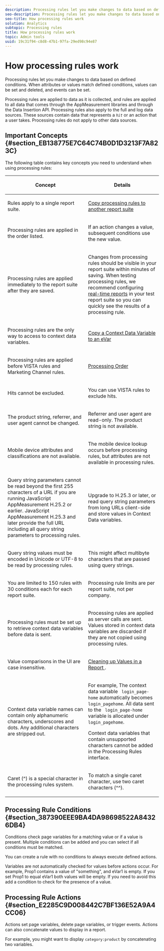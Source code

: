 ```yaml
---
description: Processing rules let you make changes to data based on defined conditions. When attributes or values match defined conditions, values can be set and deleted, and events can be set.
seo-description: Processing rules let you make changes to data based on defined conditions. When attributes or values match defined conditions, values can be set and deleted, and events can be set.
seo-title: How processing rules work
solution: Analytics
subtopic: Processing rules
title: How processing rules work
topic: Admin tools
uuid: 19c31f94-c8d8-47b1-97fa-29ed98c94e87
---
```


# How processing rules work

Processing rules let you make changes to data based on defined conditions. When attributes or values match defined conditions, values can be set and deleted, and events can be set.

Processing rules are applied to data as it is collected, and rules are applied to all data that comes through the AppMeasurement libraries and through the Data Insertion API. Processing rules also apply to the full and log data sources. These sources contain data that represents a *`hit`* or an action that a user takes. Processing rules do not apply to other data sources.

## Important Concepts {#section_EB138775E7C64C74B0D1D3213F7A823C}

The following table contains key concepts you need to understand when using processing rules: 

<table id="table_287C606AE26E47AA8F737411990ACEB2"> 
 <thead> 
  <tr> 
   <th colname="col1" class="entry"> <p>Concept </p> </th> 
   <th colname="col2" class="entry"> <p>Details </p> </th> 
  </tr> 
 </thead>
 <tbody> 
  <tr> 
   <td colname="col1"> <p>Rules apply to a single report suite. </p> </td> 
   <td colname="col2"> <p> <a href="/help/admin/admin/c-processing-rules/c-processing-rules-configuration/t-processing-rules-copy-to-rs.md"   > Copy processing rules to another report suite </a> </p> </td> 
  </tr> 
  <tr> 
   <td colname="col1"> <p>Processing rules are applied in the order listed. </p> </td> 
   <td colname="col2"> <p>If an action changes a value, subsequent conditions use the new value. </p> </td> 
  </tr> 
  <tr> 
   <td colname="col1"> <p>Processing rules are applied immediately to the report suite after they are saved. </p> </td> 
   <td colname="col2"> <p>Changes from processing rules should be visible in your report suite within minutes of saving. When testing processing rules, we recommend configuring <a href="/help/admin/admin/realtime/t-realtime-admin.md"  > real-time reports</a> in your test report suite so you can quickly see the results of a processing rule. </p> </td> 
  </tr> 
  <tr> 
   <td colname="col1"> <p>Processing rules are the only way to access to context data variables. </p> </td> 
   <td colname="col2"> <p> <a href="/help/admin/admin/c-processing-rules/processing-rules-examples/processing-rules-copy-context-data.md"  > Copy a Context Data Variable to an eVar </a> </p> </td> 
  </tr> 
  <tr> 
   <td colname="col1"> <p>Processing rules are applied before VISTA rules and Marketing Channel rules. </p> </td> 
   <td colname="col2"> <p> <a href="/help/admin/admin/c-processing-rules/c-processing-rules-configuration/processing-rule-order.md"   > Processing Order </a> </p> </td> 
  </tr> 
  <tr> 
   <td colname="col1"> <p>Hits cannot be excluded. </p> </td> 
   <td colname="col2"> <p>You can use VISTA rules to exclude hits. </p> </td> 
  </tr> 
  <tr> 
   <td colname="col1"> <p>The product string, referrer, and user agent cannot be changed. </p> </td> 
   <td colname="col2"> <p>Referrer and user agent are read-only. The product string is not available. </p> </td> 
  </tr> 
  <tr> 
   <td colname="col1"> <p>Mobile device attributes and classifications are not available. </p> </td> 
   <td colname="col2"> <p>The mobile device lookup occurs before processing rules, but attributes are not available in processing rules. </p> </td> 
  </tr> 
  <tr> 
   <td colname="col1"> <p>Query string parameters cannot be read beyond the first 255 characters of a URL if you are running JavaScript AppMeasurement H.25.2 or earlier. JavaScript AppMeasurement H.25.3 and later provide the full URL including all query string parameters to processing rules. </p> </td> 
   <td colname="col2"> <p>Upgrade to H.25.3 or later, or read query string parameters from long URLs client-side and store values in Context Data variables. </p> </td> 
  </tr> 
  <tr> 
   <td colname="col1"> <p>Query string values must be encoded in Unicode or UTF-8 to be read by processing rules. </p> </td> 
   <td colname="col2"> <p>This might affect multibyte characters that are passed using query strings. </p> </td> 
  </tr> 
  <tr> 
   <td colname="col1"> <p>You are limited to 150 rules with 30 conditions each for each report suite. </p> </td> 
   <td colname="col2"> <p>Processing rule limits are per report suite, not per company. </p> </td> 
  </tr> 
  <tr> 
   <td colname="col1"> <p>Processing rules must be set up to retrieve context data variables before data is sent. </p> </td> 
   <td colname="col2"> <p>Processing rules are applied as server calls are sent. Values stored in context data variables are discarded if they are not copied using processing rules. </p> </td> 
  </tr> 
  <tr> 
   <td colname="col1"> <p>Value comparisons in the UI are case insensitive. </p> </td> 
   <td colname="col2"> <p> <a href="/help/admin/admin/c-processing-rules/processing-rules-examples/clean-up-values-in-a-report.md"   > Cleaning up Values in a Report </a>. </p> </td> 
  </tr> 
  <tr> 
   <td colname="col1"> <p>Context data variable names can contain only alphanumeric characters, underscores and dots. Any additional characters are stripped out. </p> </td> 
   <td colname="col2"> <p>For example, The context data variable <code> login_page-home</code> automatically becomes <code> login_pagehome</code>. All data sent to the <code> login_page-home</code> variable is allocated under <code> login_pagehome</code>. </p> <p>Context data variables that contain unsupported characters cannot be added in the Processing Rules interface. </p> </td> 
  </tr> 
  <tr> 
   <td colname="col1"> <p>Caret (^) is a special character in the processing rules system. </p> </td> 
   <td colname="col2"> <p>To match a single caret character, use two caret characters (^^). </p> </td> 
  </tr> 
 </tbody> 
</table>

## Processing Rule Conditions {#section_387390EEE9BA4DA98698522A84326DB4}

Conditions check page variables for a matching value or if a value is present. Multiple conditions can be added and you can select if all conditions must be matched.

You can create a rule with no conditions to always execute defined actions.

Variables are not automatically checked for values before actions occur. For example, Prop1 contains a value of "something", and eVar1 is empty. If you set Prop1 to equal eVar1 both values will be empty. If you need to avoid this add a condition to check for the presence of a value.

## Processing Rule Actions {#section_E2285C9D008442C7BF136E52A9A4CC06}

Actions set page variables, delete page variables, or trigger events. Actions can also concatenate values to display in a report.

For example, you might want to display `category:product` by concatenating two variables. 

